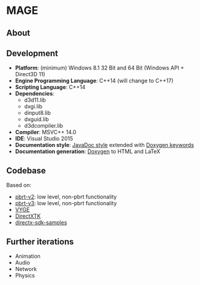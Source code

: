# MAGE

## About


## Development
* **Platform**: (minimum) Windows 8.1 32 Bit and 64 Bit (Windows API + Direct3D 11)
* **Engine Programming Language**: C++14 (will change to C++17)
* **Scripting Language**: C++14
* **Dependencies**:
  * d3d11.lib
  * dxgi.lib
  * dinput8.lib
  * dxguid.lib
  * d3dcompiler.lib
* **Compiler**: MSVC++ 14.0
* **IDE**: Visual Studio 2015
* **Documentation style**: [JavaDoc style](http://www.stack.nl/~dimitri/doxygen/manual/docblocks.html) extended with [Doxygen keywords](https://www.stack.nl/~dimitri/doxygen/manual/commands.html)
* **Documentation generation**: [Doxygen](http://www.stack.nl/~dimitri/doxygen/index.html) to HTML and LaTeX

## Codebase
Based on:
* [pbrt-v2](https://github.com/mmp/pbrt-v2): low level, non-pbrt functionality
* [pbrt-v3](https://github.com/mmp/pbrt-v3): low level, non-pbrt functionality
* [VYGE](https://github.com/matt77hias/VYGE)
* [DirectXTK](https://github.com/Microsoft/DirectXTK)
* [directx-sdk-samples](https://github.com/walbourn/directx-sdk-samples)

## Further iterations
* Animation
* Audio
* Network
* Physics
